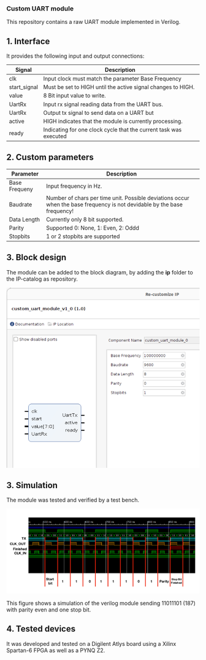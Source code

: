 ### Custom UART module

This repository contains a raw UART module implemented in Verilog. 

## 1. Interface 
It provides the following input and output connections: 

| Signal       | Description                                                       |
|--------------|-------------------------------------------------------------------|
| clk          | Input clock must match the parameter Base Frequency               |
| start_signal | Must be set to HIGH until the active signal changes to HIGH.      |
| value        | 8 Bit input value to write.                                       |
| UartRx       | Input rx signal reading data from the UART bus.                   |
| UartRx       | Output tx signal to send data on a UART but                       |
| active       | HIGH indicates that the module is currently processing.           |
| ready        | Indicating for one clock cycle that the current task was executed |


## 2. Custom parameters

| Parameter     | Description                                                       |
|---------------|-------------------------------------------------------------------|
| Base Frequeny | Input frequency in Hz.                                            |
| Baudrate      | Number of chars per time unit. Possible deviations occur when the base frequency is not devidable by the base frequency!      |
| Data Length   | Currently only 8 bit supported.
| Parity        | Supported 0: None, 1: Even, 2: Oddd                   |
| Stopbits      | 1 or 2 stopbits are supported                       |


## 3. Block design

The module can be added to the block diagram, by adding the **ip** folder to the IP-catalog as repository.

![figure](doc/figures/Customization.png)


## 3. Simulation

The module was tested and verified by a test bench.


![figure](doc/figures/UART_Simulation.png)

This figure shows a simulation of the verilog module sending 11011101 (187) with parity even and one stop bit.


## 4. Tested devices

 It was developed and tested on a Digilent Atlys board using a Xilinx Spartan-6 FPGA as well as a PYNQ Z2.
